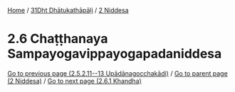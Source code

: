 
[Home](/) / [31Dht Dhātukathāpāḷi](../../31Dht.md) / [2 Niddesa](../2.md)

# 2.6 Chaṭṭhanaya Sampayogavippayogapadaniddesa


[Go to previous page (2.5.2.11--13 Upādānagocchakādi)](2.5/2.5.2/2.5.2.11--13.md) / [Go to parent page (2 Niddesa)](../2.md) / [Go to next page (2.6.1 Khandha)](2.6/2.6.1.md)


